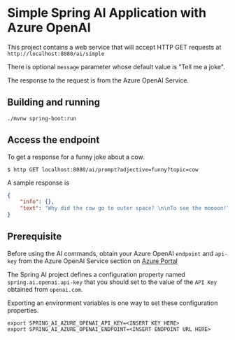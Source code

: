 # Simple Spring AI Application with Azure OpenAI

This project contains a web service that will accept HTTP GET requests at
`http://localhost:8080/ai/simple`

There is optional `message` parameter whose default value is "Tell me a joke".

The response to the request is from the Azure OpenAI Service.

## Building and running

```
./mvnw spring-boot:run
```

## Access the endpoint

To get a response for a funny joke about a cow.

```shell
$ http GET localhost:8080/ai/prompt?adjective=funny?topic=cow
```

A sample response is

```json
{
    "info": {},
    "text": "Why did the cow go to outer space? \n\nTo see the moooon!"
}
```

## Prerequisite

Before using the AI commands, obtain your Azure OpenAI `endpoint` and `api-key` from the Azure OpenAI Service section on [Azure Portal](https://portal.azure.com)

The Spring AI project defines a configuration property named `spring.ai.openai.api-key` that you should set to the value of the `API Key` obtained from `openai.com`.

Exporting an environment variables is one way to set these configuration properties.
```shell
export SPRING_AI_AZURE_OPENAI_API_KEY=<INSERT KEY HERE>
export SPRING_AI_AZURE_OPENAI_ENDPOINT=<INSERT ENDPOINT URL HERE>
```